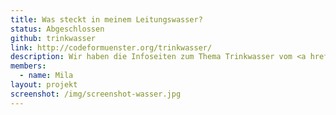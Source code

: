 ```yaml
---
title: Was steckt in meinem Leitungswasser?
status: Abgeschlossen
github: trinkwasser
link: http://codeformuenster.org/trinkwasser/
description: Wir haben die Infoseiten zum Thema Trinkwasser vom <a href="http://blog.opendatalab.de/opendata/2014/03/25/trinkwasser/" target="_blank">OK Lab Heilbronn</a> mit den Daten der Stadtwerke Münster befüllt und online gestellt. Hiermit lassen sich Härtegrade und Bestandteile unseres Leitungswassers sowie die Unterschiede zwischen verschiedenen Wasserwerken schnell vergleichen.
members:
  - name: Mila
layout: projekt
screenshot: /img/screenshot-wasser.jpg
---
```


